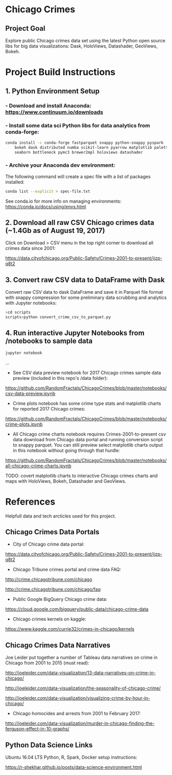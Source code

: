 # Chicago Crimes

## Project Goal

Explore public Chicago crimes data set using the latest Python open source libs for big data visualizations: Dask, HoloViews, Datashader, GeoViews, Bokeh.

# Project Build Instructions

## 1. Python Environment Setup

### - Download and install Anaconda: https://www.continuum.io/downloads

### - Install some data sci Python libs for data analytics from conda-forge:

```bash
conda install -c conda-forge fastparquet snappy python-snappy pyspark
    bokeh dask distributed numba scikit-learn pyarrow matplotlib palettable
    seaborn bottleneck pymc3 brewer2mpl holoviews datashader
```

### - Archive your Anaconda dev environment:

The following command will create a spec file with a list of packages installed: 

```bash
conda list --explicit > spec-file.txt
```

See conda.io for more info on managing environments: https://conda.io/docs/using/envs.html


## 2. Download all raw CSV Chicago crimes data (~1.4Gb as of August 19, 2017)

Click on Download > CSV menu in the top right corner to download all crimes data since 2001:

https://data.cityofchicago.org/Public-Safety/Crimes-2001-to-present/ijzp-q8t2

## 3. Convert raw CSV data to DataFrame with Dask

 Convert raw CSV data to dask DataFrame and save it in Parquet file format with snappy compression for some preliminary data scrubbing and analytics with Jupyter notebooks:

```bash
>cd scripts
scripts>python convert_crime_csv_to_parquet.py
```

## 4. Run interactive Jupyter Notebooks from /notebooks to sample data

```bash
jupyter notebook
```
...

- See CSV data preview notebook for 2017 Chicago crimes sample data preview (included in this repo's /data folder): 

https://github.com/RandomFractals/ChicagoCrimes/blob/master/notebooks/csv-data-preview.ipynb

- Crime plots notebook has some crime type stats and matplotlib charts for reported 2017 Chicago crimes:

https://github.com/RandomFractals/ChicagoCrimes/blob/master/notebooks/crime-plots.ipynb

- All Chicago crime charts notebook requires Crimes-2001-to-present csv data download from Chicago data portal and running conversion script to snappy parquet. You can still preview select matplotlib charts output in this notebook without going through that hurdle:

https://github.com/RandomFractals/ChicagoCrimes/blob/master/notebooks/all-chicago-crime-charts.ipynb

TODO: covert matplotlib charts to interactive Chicago crimes charts and maps with HoloViews, Bokeh, Datashader and GeoViews.

# References

Helpfull data and tech arcticles used for this project.

## Chicago Crimes Data Portals

- City of Chicago crime data portal:

https://data.cityofchicago.org/Public-Safety/Crimes-2001-to-present/ijzp-q8t2

- Chicago Tribune crimes portal and crime data FAQ:

http://crime.chicagotribune.com/chicago

http://crime.chicagotribune.com/chicago/faq

- Public Google BigQuery Chicago crime data: 

https://cloud.google.com/bigquery/public-data/chicago-crime-data

- Chicago crimes kernels on kaggle:

https://www.kaggle.com/currie32/crimes-in-chicago/kernels

## Chicago Crimes Data Narratives

Joe Leider put together a number of Tableau data narratives on crime in Chicago from 2001 to 2015 (must read):

http://joeleider.com/data-visualization/13-data-narratives-on-crime-in-chicago/

http://joeleider.com/data-visualization/the-seasonality-of-chicago-crime/

http://joeleider.com/data-visualization/visualizing-crime-by-hour-in-chicago/

- Chicago homocides and arrests from 2001 to February 2017:

http://joeleider.com/data-visualization/murder-in-chicago-finding-the-ferguson-effect-in-10-graphs/


## Python Data Science Links

Ubuntu 16.04 LTS Python, R, Spark, Docker setup instructions:

https://r-shekhar.github.io/posts/data-science-environment.html
